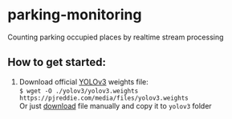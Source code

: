 # parking-monitoring
Counting parking occupied places by realtime stream processing

## How to get started:
1) Download official [YOLOv3](https://pjreddie.com/darknet/yolo/) weights file:  
`$ wget -O ./yolov3/yolov3.weights  https://pjreddie.com/media/files/yolov3.weights`  
  Or just [download](https://pjreddie.com/media/files/yolov3.weights) file manually and copy it to `yolov3` folder
